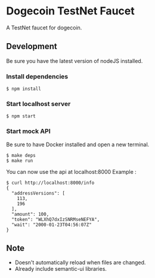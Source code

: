 # Dogecoin TestNet Faucet

A TestNet faucet for dogecoin.

## Development

Be sure you have the latest version of nodeJS installed.

###  Install dependencies

```
$ npm install
```

### Start localhost server

```
$ npm start
```

### Start mock API

Be sure to have Docker installed and open a new terminal.

```
$ make deps
$ make run
```

You can now use the api at localhost:8000
Example : 
```
$ curl http://localhost:8000/info
{
  "addressVersions": [
    113,
    196
  ],
  "amount": 100,
  "token": "WLXhQ7dxIzSNRMseNEFYA",
  "wait": "2000-01-23T04:56:07Z"
}
```

## Note

* Doesn't automatically reload when files are changed.
* Already include semantic-ui libraries.